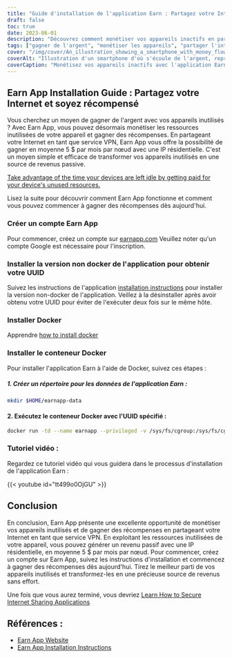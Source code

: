 ```yaml
---
title: "Guide d'installation de l'application Earn : Partagez votre Internet et soyez récompensés"
draft: false
toc: true
date: 2023-06-01
description: "Découvrez comment monétiser vos appareils inactifs en partageant votre Internet et en gagnant des récompenses avec Earn App."
tags: ["gagner de l'argent", "monétiser les appareils", "partager l'internet", "gagner des récompenses", "revenus passifs", "ressources de l'appareil", "Service VPN", "IP résidentiel", "dispositifs inactifs", "gagner de l'argent", "partage de l'internet", "installation de l'application earn", "installation de docker", "conteneur docker", "Tutoriel de l'application earn", "gagner de l'argent application site web", "instructions d'installation", "compte earn app", "version non-docker", "UUID", "installer docker", "installation d'un conteneur docker", "tutoriel vidéo", "gagner des références d'applications", "lien du site web de l'application earn", "Instructions d'installation de l'application earn"]
cover: "/img/cover/An_illustration_showing_a_smartphone_with_money_flowing_out.png"
coverAlt: "Illustration d'un smartphone d'où s'écoule de l'argent, représentant le concept de récompenses obtenues en partageant des ressources internet via l'application Earn."
coverCaption: "Monétisez vos appareils inactifs avec l'application Earn"
---
```


## Earn App Installation Guide : Partagez votre Internet et soyez récompensé

Vous cherchez un moyen de gagner de l'argent avec vos appareils inutilisés ? Avec Earn App, vous pouvez désormais monétiser les ressources inutilisées de votre appareil et gagner des récompenses. En partageant votre Internet en tant que service VPN, Earn App vous offre la possibilité de gagner en moyenne 5 $ par mois par nœud avec une IP résidentielle. C'est un moyen simple et efficace de transformer vos appareils inutilisés en une source de revenus passive.

[Take advantage of the time your devices are left idle by getting paid for your device's unused resources.](https://earnapp.com/i/c1dllee)

Lisez la suite pour découvrir comment Earn App fonctionne et comment vous pouvez commencer à gagner des récompenses dès aujourd'hui.

### Créer un compte Earn App
Pour commencer, créez un compte sur [earnapp.com](https://earnapp.com/i/c1dllee) Veuillez noter qu'un compte Google est nécessaire pour l'inscription.

### Installer la version non docker de l'application pour obtenir votre UUID
Suivez les instructions de l'application [installation instructions](https://help.earnapp.com/hc/en-us/articles/10261224561553-Installation-instructions) pour installer la version non-docker de l'application. Veillez à la désinstaller après avoir obtenu votre UUID pour éviter de l'exécuter deux fois sur le même hôte.

### Installer Docker

Apprendre [how to install docker](https://simeononsecurity.ch/other/creating-profitable-low-powered-crypto-miners/#installing-docker)

### Installer le conteneur Docker
Pour installer l'application Earn à l'aide de Docker, suivez ces étapes :

##### 1. Créer un répertoire pour les données de l'application Earn :

```bash
mkdir $HOME/earnapp-data
```

#### 2. Exécutez le conteneur Docker avec l'UUID spécifié :

```bash
docker run -td --name earnapp --privileged -v /sys/fs/cgroup:/sys/fs/cgroup:ro -v $HOME/earnapp-data:/etc/earnapp -e "EARNAPP_UUID"="" -e 'PUID'='99' -e 'PGID'='100' --name earnapp fazalfarhan01/earnapp:lite
```

### Tutoriel vidéo :
Regardez ce tutoriel vidéo qui vous guidera dans le processus d'installation de l'application Earn :

{{< youtube id="tt499o0OjGU" >}}


## Conclusion

En conclusion, Earn App présente une excellente opportunité de monétiser vos appareils inutilisés et de gagner des récompenses en partageant votre Internet en tant que service VPN. En exploitant les ressources inutilisées de votre appareil, vous pouvez générer un revenu passif avec une IP résidentielle, en moyenne 5 $ par mois par nœud. Pour commencer, créez un compte sur Earn App, suivez les instructions d'installation et commencez à gagner des récompenses dès aujourd'hui. Tirez le meilleur parti de vos appareils inutilisés et transformez-les en une précieuse source de revenus sans effort.

Une fois que vous aurez terminé, vous devriez [Learn How to Secure Internet Sharing Applications](https://simeononsecurity.ch/other/how-to-secure-internet-sharing-applications/)

## Références :

- [Earn App Website](https://earnapp.com)
- [Earn App Installation Instructions](https://help.earnapp.com)